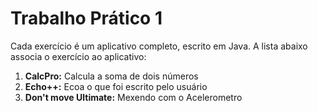 # Trabalho Prático 1

Cada exercício é um aplicativo completo, escrito em Java.
A lista abaixo associa o exercício ao aplicativo:

1. **CalcPro:** Calcula a soma de dois números
2. **Echo++:** Ecoa o que foi escrito pelo usuário
3. **Don't move Ultimate:** Mexendo com o Acelerometro
